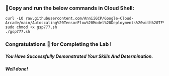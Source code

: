 ### 🚨Copy and run the below commands in Cloud Shell:


```
curl -LO raw.githubusercontent.com/AnniiGCP/Google-Cloud-Arcade/main/Autoscaling%20TensorFlow%20Model%20Deployments%20with%20TF%20Serving%20and%20Kubernetes/gsp777.sh
sudo chmod +x gsp777.sh
./gsp777.sh
```


### Congratulations 🎉 for Completing the Lab !

##### *You Have Successfully Demonstrated Your Skills And Determination.*

#### *Well done!*

